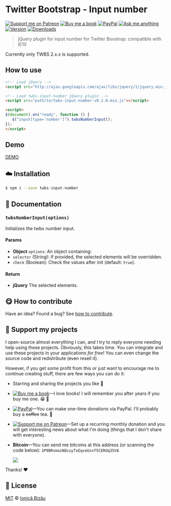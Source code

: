 <!-- Please do not edit this file. Edit the `blah` field in the `package.json` instead. If in doubt, open an issue. -->


# Twitter Bootstrap - Input number

 [![Support me on Patreon][badge_patreon]][patreon] [![Buy me a book][badge_amazon]][amazon] [![PayPal][badge_paypal_donate]][paypal-donations] [![Ask me anything](https://img.shields.io/badge/ask%20me-anything-1abc9c.svg)](https://github.com/IonicaBizau/ama) [![Version](https://img.shields.io/npm/v/twbs-input-number.svg)](https://www.npmjs.com/package/twbs-input-number) [![Downloads](https://img.shields.io/npm/dt/twbs-input-number.svg)](https://www.npmjs.com/package/twbs-input-number)

> jQuery plugin for input number for Twitter Boostrap: compatible with IE10


Currently only TWBS 2.x.x is supported.

## How to use
```html
<!-- Load jQuery -->
<script src="http://ajax.googleapis.com/ajax/libs/jquery/1/jquery.min.js"></script>

<!-- Load twbs-input-number jQuery plugin -->
<script src="path/to/twbs-input-number-v0.1.0.min.js"></script>

<script>
$(document).on("ready", function () {
   $("input[type='number']").twbsNumberInput();
});
</script>
```
## Demo

[DEMO](http://jsfiddle.net/AgxmX/5/)


## :cloud: Installation

```sh
$ npm i --save twbs-input-number
```


## :memo: Documentation


### `twbsNumberInput(options)`
Initializes the twbs number input.

#### Params

- **Object** `options`: An object containing:
 - `selector` (String): If provided, the selected elements will be overridden.
 - `check` (Boolean): Check the values after init (default: `true`).

#### Return
- **jQuery** The selected elements.



## :yum: How to contribute
Have an idea? Found a bug? See [how to contribute][contributing].


## :sparkling_heart: Support my projects

I open-source almost everything I can, and I try to reply everyone needing help using these projects. Obviously,
this takes time. You can integrate and use these projects in your applications *for free*! You can even change the source code and redistribute (even resell it).

However, if you get some profit from this or just want to encourage me to continue creating stuff, there are few ways you can do it:

 - Starring and sharing the projects you like :rocket:
 - [![Buy me a book][badge_amazon]][amazon]—I love books! I will remember you after years if you buy me one. :grin: :book:
 - [![PayPal][badge_paypal]][paypal-donations]—You can make one-time donations via PayPal. I'll probably buy a ~~coffee~~ tea. :tea:
 - [![Support me on Patreon][badge_patreon]][patreon]—Set up a recurring monthly donation and you will get interesting news about what I'm doing (things that I don't share with everyone).
 - **Bitcoin**—You can send me bitcoins at this address (or scanning the code below): `1P9BRsmazNQcuyTxEqveUsnf5CERdq35V6`

    ![](https://i.imgur.com/z6OQI95.png)

Thanks! :heart:



## :scroll: License

[MIT][license] © [Ionică Bizău][website]

[badge_patreon]: http://ionicabizau.github.io/badges/patreon.svg
[badge_amazon]: http://ionicabizau.github.io/badges/amazon.svg
[badge_paypal]: http://ionicabizau.github.io/badges/paypal.svg
[badge_paypal_donate]: http://ionicabizau.github.io/badges/paypal_donate.svg
[patreon]: https://www.patreon.com/ionicabizau
[amazon]: http://amzn.eu/hRo9sIZ
[paypal-donations]: https://www.paypal.com/cgi-bin/webscr?cmd=_s-xclick&hosted_button_id=RVXDDLKKLQRJW
[donate-now]: http://i.imgur.com/6cMbHOC.png

[license]: http://showalicense.com/?fullname=Ionic%C4%83%20Biz%C4%83u%20%3Cbizauionica%40gmail.com%3E%20(https%3A%2F%2Fionicabizau.net)&year=2013#license-mit
[website]: https://ionicabizau.net
[contributing]: /CONTRIBUTING.md
[docs]: /DOCUMENTATION.md
